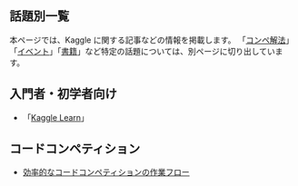 ## 話題別一覧

本ページでは、Kaggle に関する記事などの情報を掲載します。
「[コンペ解法](./solutions.md)」「[イベント](./events.md)」「[書籍](./books.md)」など特定の話題については、別ページに切り出しています。

## 入門者・初学者向け

- 「[Kaggle Learn](https://www.kaggle.com/learn)」

## コードコンペティション

- [効率的なコードコンペティションの作業フロー](https://ho.lc/blog/kaggle_code_submission/)

